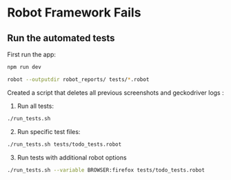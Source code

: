 # Robot Framework Fails

## Run the automated tests

First run the app:
```bash
npm run dev
```

```bash
robot --outputdir robot_reports/ tests/*.robot
```

Created a script that deletes all previous screenshots and geckodriver logs :

1. Run all tests:
```bash
./run_tests.sh
```

2. Run specific test files:
```bash
./run_tests.sh tests/todo_tests.robot
```

3. Run tests with additional robot options
```bash
./run_tests.sh --variable BROWSER:firefox tests/todo_tests.robot
```

